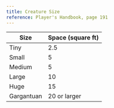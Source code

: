 ```yaml
---
title: Creature Size
reference: Player's Handbook, page 191
---
```


| Size       | Space (square ft) |
| ---------- | ----------------- |
| Tiny       | 2.5               |
| Small      | 5                 |
| Medium     | 5                 |
| Large      | 10                |
| Huge       | 15                |
| Gargantuan | 20 or larger      |
